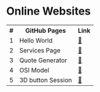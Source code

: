 # Online Websites
<table>
<tr>
  <th>#</th>
  <th>GitHub Pages</th>
  <th>Link</th>
</tr>
<tr>
  <td>1</td><td>Hello World</td><td><a target="_blank" href="https://lalit-8.github.io/hello-world/">&#128279;</a></td>
</tr>
<tr>
  <td>2</td><td>Services Page</td><td><a target="_blank" href="https://lalit-8.github.io/services-page/">&#128279;</a></td>
</tr>
<tr>
  <td>3</td><td>Quote Generator</td><td><a target="_blank" href="https://lalit-8.github.io/quote-generator/">&#128279;</a></td>
</tr>
<tr>
  <td>4</td><td>OSI Model</td><td><a target="_blank" href="https://lalit-8.github.io/osi-model/">&#128279;</a></td>
</tr>
<tr>
  <td>5</td><td>3D button Session</td><td><a target="_blank" href="https://lalit-8.github.io/3d-button/">&#128279;</a></td>
</tr>
</table>
